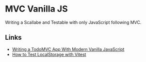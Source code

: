 # MVC Vanilla JS

Writing a Scallabe and Testable with only JavaScript following MVC.

## Links 

- [Writing a TodoMVC App With Modern Vanilla JavaScript](https://frontendmasters.com/blog/vanilla-javascript-todomvc/)
- [How to Test LocalStorage with Vitest](https://runthatline.com/vitest-mock-localstorage/)